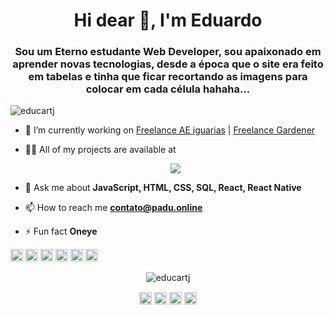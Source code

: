 <h1 align="center">Hi dear 👋, I'm Eduardo</h1>
<h3 align="center">Sou um Eterno estudante Web Developer, sou apaixonado em aprender novas tecnologias, desde a época que o site era feito em tabelas e tinha que ficar recortando as imagens para colocar em cada célula hahaha... </h3>
<p align="left"> <img src="https://komarev.com/ghpvc/?username=educartj" alt="educartj" /> </p>

- 🔭 I’m currently working on [Freelance AE iguarias](https://aeiguarias.com.br) | [Freelance Gardener](https://gardenerpaisagismo.com.br)

- 👨‍💻 All of my projects are available at <p align="center">
<a href="padu.online" target="blank"><img src="https://img.shields.io/static/v1?label=Site&message=padu.online&color=7159c1&style=for-the-badge&logo=ghost"/></a>

- 💬 Ask me about **JavaScript, HTML, CSS, SQL, React, React Native**

- 📫 How to reach me **contato@padu.online**

- ⚡ Fun fact **Oneye**

<p align="left"><img src="https://konpa.github.io/devicon/devicon.git/icons/react/react-original-wordmark.svg" alt="react" width="20" height="20"/> <img src="https://konpa.github.io/devicon/devicon.git/icons/css3/css3-original-wordmark.svg" alt="css3" width="20" height="20"/> <i class="fab fa-css3"></i><img src="https://konpa.github.io/devicon/devicon.git/icons/html5/html5-original-wordmark.svg" alt="html5" width="20" height="20"/> <img src="https://konpa.github.io/devicon/devicon.git/icons/javascript/javascript-original.svg" alt="javascript" width="20" height="20"/> <img src="https://konpa.github.io/devicon/devicon.git/icons/postgresql/postgresql-original-wordmark.svg" alt="postgresql" width="20" height="20"/> <img src="https://konpa.github.io/devicon/devicon.git/icons/nodejs/nodejs-original-wordmark.svg" alt="nodejs" width="20" height="20"/></p><p align="center"> <img src="https://github-readme-stats.vercel.app/api?username=educartj&show_icons=true" alt="educartj" /> </p>

<p align="center">
<a href="https://twitter.com/educartj" target="blank"><img align="center" src="https://cdn.jsdelivr.net/npm/simple-icons@3.0.1/icons/twitter.svg" alt="educartj" height="20" width="20" /></a>
<a href="https://linkedin.com/in/eduardo-silva-b5265246" target="blank"><img align="center" src="https://cdn.jsdelivr.net/npm/simple-icons@3.0.1/icons/linkedin.svg" alt="educartj" height="20" width="20" /></a>
<a href="https://fb.com/p.eduard.s" target="blank"><img align="center" src="https://cdn.jsdelivr.net/npm/simple-icons@3.0.1/icons/facebook.svg" alt="maykbrito" height="20" width="20" /></a>
<a href="https://instagram.com/educartj" target="blank"><img align="center" src="https://cdn.jsdelivr.net/npm/simple-icons@3.0.1/icons/instagram.svg" alt="educartj" height="20" width="20" /></a>
</p>

<!--
**educartj/educartj** is a ✨ _special_ ✨ repository because its `README.md` (this file) appears on your GitHub profile.

Here are some ideas to get you started:

- 🔭 I’m currently working on ...
- 🌱 I’m currently learning ...
- 👯 I’m looking to collaborate on ...
- 🤔 I’m looking for help with ...
- 💬 Ask me about ...
- 📫 How to reach me: ...
- 😄 Pronouns: ...
- ⚡ Fun fact: ...
-->
